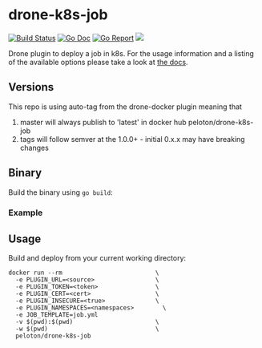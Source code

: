 # drone-k8s-job

[![Build Status](https://drone.pelo.tech/api/badges/josmo/drone-k8s-job/status.svg)](https://drone.pelo.tech/josmo/drone-k8s-job)
[![Go Doc](https://godoc.org/github.com/josmo/drone-k8s-job?status.svg)](http://godoc.org/github.com/josmo/drone-k8s-job)
[![Go Report](https://goreportcard.com/badge/github.com/josmo/drone-k8s-job)](https://goreportcard.com/report/github.com/josmo/drone-k8s-job)
[![](https://images.microbadger.com/badges/image/peloton/drone-k8s-job.svg)](https://microbadger.com/images/peloton/drone-k8s-job "Get your own image badge on microbadger.com")

Drone plugin to deploy a job in k8s. For the usage information and a listing of the available options please take a look at [the docs](DOCS.md).

## Versions

This repo is using auto-tag from the drone-docker plugin meaning that
1. master will always publish to 'latest' in docker hub peloton/drone-k8s-job
2. tags will follow semver at the 1.0.0+ - initial 0.x.x may have breaking changes

## Binary

Build the binary using `go build`:


### Example

## Usage

Build and deploy from your current working directory:

```
docker run --rm                          \
  -e PLUGIN_URL=<source>                 \
  -e PLUGIN_TOKEN=<token>                \
  -e PLUGIN_CERT=<cert>                  \
  -e PLUGIN_INSECURE=<true>              \
  -e PLUGIN_NAMESPACES=<namespaces>        \
  -e JOB_TEMPLATE=job.yml 
  -v $(pwd):$(pwd)                       \
  -w $(pwd)                              \
  peloton/drone-k8s-job 
```
